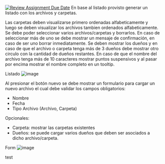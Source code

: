[![Review Assignment Due Date](https://classroom.github.com/assets/deadline-readme-button-22041afd0340ce965d47ae6ef1cefeee28c7c493a6346c4f15d667ab976d596c.svg)](https://classroom.github.com/a/5pqLxEMa)
En base al listado provisto generar un listado con los archivos y carpetas.

Las carpetas deben visualizarse primero ordenadas alfabeticamente y luego se deben visualizar los archivos tambien ordenados alfabeticamente.
Se debe poder seleccionar varios archivos/carpetas y borrarlos. En caso de seleccionar más de uno se debe mostrar un mensaje de confirmación, en caso de ser uno borrar inmediatamente.
Se deben mostrar los dueños y en caso de que el archivo o carpeta tenga más de 3 dueños debe mostrar otro circulo con la cantidad de dueños restantes.
En caso de que el nombre del archivo tenga más de 10 caracteres mostrar puntos suspensivos y al pasar por encima mostrar el nombre completo en un tooltip.

Listado
![image](https://github.com/user-attachments/assets/45eccc80-c93e-4860-8a97-1ea3dcc518f7)

Al presionar el botón nuevo se debe mostrar un formulario para cargar un nuevo archivo el cual debe validar los campos obligatorios:
- Nombre
- Fecha
- Tipo Archivo (Archivo, Carpeta)

Opcionales:
- Carpeta: mostrar las carpetas existentes
- Dueños: se puede cargar varios dueños que deben ser asociados a dicho archivo/carpeta.

Form
![image](https://github.com/user-attachments/assets/6e1288c9-9e24-42da-8a90-09182993b9c2)

test
